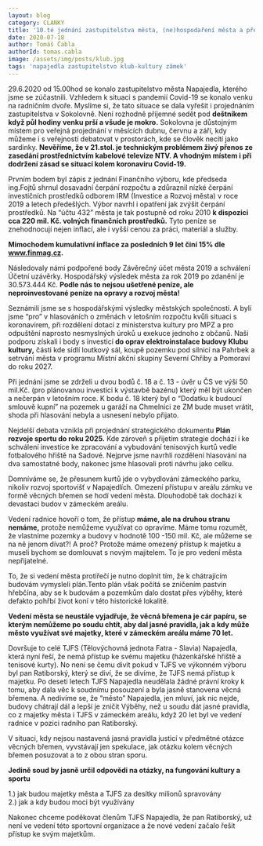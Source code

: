 ```yaml
---
layout: blog
category: CLANKY
title: '10.té jednání zastupitelstva města, (ne)hospodaření města a přesun tenisových kurtů'
date: 2020-07-18
author: Tomáš Čabla
authorId: tomas.cabla
image: /assets/img/posts/klub.jpg  
tags: 'napajedla zastupitelstvo klub-kultury zámek'
---
```

29.6.2020 od 15.00hod se konalo zastupitelstvo města Napajedla, kterého jsme se zúčastnili. Vzhledem k situaci s pandemií Covid-19 se konalo venku na radničním dvoře. Myslíme si, že tato situace se dala vyřešit i projednáním zastupitelstva v Sokolovně. Není rozhodně příjemné sedět pod **deštníkem když půl hodiny venku prší a všude je mokro.** Sokolovna je důstojným místem pro veřejná projednání v měsících dubnu, červnu a září, kdy můžeme i s veřejností debatovat v prostorách, kde se člověk necítí jako sardinky. **Nevěříme, že v 21.stol. je technickým problémem živý přenos ze zasedání prostřednictvím kabelové televize NTV. A vhodným místem i při dodržení zásad se situací kolem koronaviru Covid-19.**

Prvním bodem byl zápis z jednání Finančního výboru, kde předseda ing.Fojtů shrnul dosavadní čerpání rozpočtu a zdůraznil nízké čerpání investičních prostředků odborem IRM (Investice a Rozvoj města) v roce 2019 a letech předešlých. Výbor navrhl i opatření jak zvýšit čerpání prostředků.  Na “účtu 432” města je tak postupně od roku 2010 **k dispozici cca 220 mil. Kč. volných finančních prostředků.** Tyto peníze se znehodnocují nejen inflací, ale i vyšší cenou za práci, materiál a služby.


**Mimochodem kumulativní inflace za posledních 9 let činí 15% dle www.finmag.cz.**

Následovaly námi podpořené body Závěrečný účet města 2019 a schválení Účetní uzávěrky. 
Hospodářský výsledek města za rok 2019 po zdanění je 30.573.444 Kč. **Podle nás to nejsou ušetřené peníze, ale neproinvestované peníze na opravy a rozvoj města!**

Seznámili jsme se s hospodářskými výsledky městských společností. A byli jsme “pro” v hlasováních o změnách v letošním rozpočtu kvůli situaci s koronavirem,  při rozdělení dotací z ministerstva kultury pro MPZ a pro odpuštění naprosto nesmyslných úroků u exekuce jednoho z občanů. Naši podporu získali i body s investicí **do oprav elektroinstalace budovy Klubu kultury,** části kde sídlí loutkový sál, koupě pozemku pod silnicí na Pahrbek a setrvání města v programu Místní akční skupiny Severní Chřiby a Pomoraví do roku 2027.


Při jednání jsme se zdrželi u dvou bodů č. 18 a č. 13 - úvěr u ČS ve výši 50 mil.Kč. (pro plánovanou investici k výstavbě bazénu) který měl být ukončen a nečerpán v letošním roce. K bodu č. 18 který byl o “Dodatku k budoucí smlouvě kupní” na pozemek u garáží na Chmelnici ze ZM bude muset vrátit, shoda při hlasování nebyla a usnesení nebylo přijato.

Nejdelší debata vznikla při projednání strategického dokumentu **Plán rozvoje sportu do roku 2025.** Kde zároveň s přijetím strategie dochází i ke schválení investice ke zpracování a vybudování tenisových kurtů vedle fotbalového hřiště na Sadové. Nejprve jsme navrhli rozdělení hlasování na dva samostatné body, nakonec jsme hlasovali proti návrhu jako celku. 

Domníváme se, že přesunem kurtů jde o vybydlování zámeckého parku, nikoliv rozvoj sportovišť v Napajedlích. Omezení přístupu v areálu zámku ve formě věcných břemen se hodí vedení města. Dlouhodobě tak dochází k devastaci budov v zámeckém areálu.

Vedení radnice hovoří  o tom, že přístup **máme, ale na druhou stranu nemáme,** protože nemůžeme využívat co opravíme. Máme tomu rozumět, že vlastníme pozemky a budovy v hodnotě 100 -150 mil. Kč, ale můžeme se na ně jenom dívat?! A proč? Protože máme omezený přístup k majetku a museli bychom se domlouvat s novým majitelem. To je pro vedení města nepřijatelné.

To, že si vedení města protiřečí je nutno doplnit tím, že k chátrajícím budovám vymysleli plán.Tento plán však počítá se zničením pastvin hřebčína, aby se k budovám a pozemkům dalo dostat přes výběhy, které defakto pohřbí život koní v této historické lokalitě.  

**Vedení města  se neustále vyjadřuje, že věcná břemena je cár papíru, se kterým nemůžeme po soudu chtít, aby dal jasné pravidla, jak a kdy může město využívat své majetky, které v zámeckém areálu máme 70 let.** 

Dovršuje to celé TJFS (Tělovýchovná jednota Fatra - Slavia) Napajedla, která nyní řeší, že nemá přístup ke svému majetku (házenkářské hřiště a tenisové kurty). No není se čemu divit pokud v TJFS ve výkonném výboru byl pan Ratiborský, který se diví, že se divíme, že TJFS nemá přístup k majetku. Po deseti letech TJFS Napajedla neudělala žádné právní kroky k tomu, aby dala věc k soudnímu posouzení a byla jasně stanovena věcná břemena. A nedivíme se, že “město” Napajedla, jen mluví, jak nic nejde, budovy chátrají dál a lepší je zničit Výběhy, než u soudu dát jasné pravidla, co z majetky města i TJFS v zámeckém areálu, když 20 let byl ve vedení radnice v pozici radního pan Ratiborský. 

V situaci, kdy nejsou nastavená jasná pravidla justicí v předmětné otázce věcných břemen, vyvstávají jen spekulace, jak otázku kolem věcných břemen posuzovat a to z obou stran sporu. 

**Jedině soud by jasně určil odpovědi na otázky, na fungování kultury a sportu** 

1.) jak budou majetky města a TJFS  za desítky milionů spravovány  
2.) jak a kdy budou  moci být využívány 

Nakonec chceme poděkovat členům TJFS Napajedla, že pan Ratiborský, už není ve vedení této sportovní organizace a že nové vedení začalo řešit přístup ke svým majetkům.
